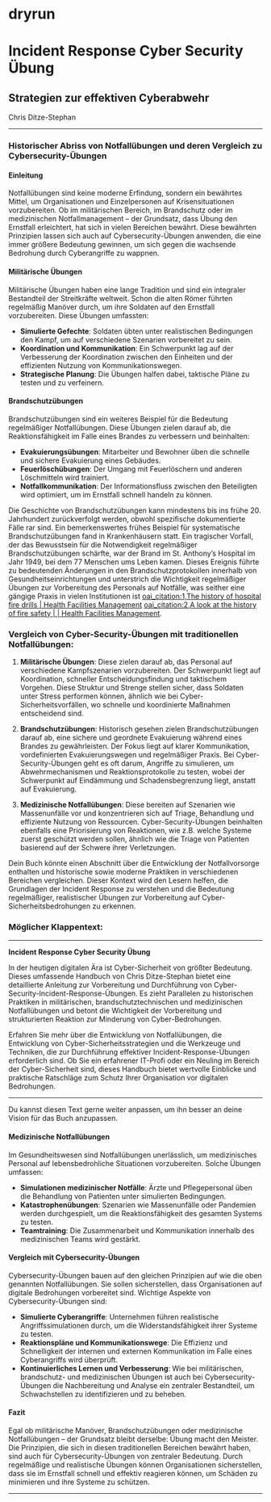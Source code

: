 # dryrun

# Incident Response Cyber Security Übung
## Strategien zur effektiven Cyberabwehr

Chris Ditze-Stephan



---

### Historischer Abriss von Notfallübungen und deren Vergleich zu Cybersecurity-Übungen

#### Einleitung
Notfallübungen sind keine moderne Erfindung, sondern ein bewährtes Mittel, um Organisationen und Einzelpersonen auf Krisensituationen vorzubereiten. Ob im militärischen Bereich, im Brandschutz oder im medizinischen Notfallmanagement – der Grundsatz, dass Übung den Ernstfall erleichtert, hat sich in vielen Bereichen bewährt. Diese bewährten Prinzipien lassen sich auch auf Cybersecurity-Übungen anwenden, die eine immer größere Bedeutung gewinnen, um sich gegen die wachsende Bedrohung durch Cyberangriffe zu wappnen.

#### Militärische Übungen
Militärische Übungen haben eine lange Tradition und sind ein integraler Bestandteil der Streitkräfte weltweit. Schon die alten Römer führten regelmäßig Manöver durch, um ihre Soldaten auf den Ernstfall vorzubereiten. Diese Übungen umfassten:
- **Simulierte Gefechte**: Soldaten übten unter realistischen Bedingungen den Kampf, um auf verschiedene Szenarien vorbereitet zu sein.
- **Koordination und Kommunikation**: Ein Schwerpunkt lag auf der Verbesserung der Koordination zwischen den Einheiten und der effizienten Nutzung von Kommunikationswegen.
- **Strategische Planung**: Die Übungen halfen dabei, taktische Pläne zu testen und zu verfeinern.

#### Brandschutzübungen
Brandschutzübungen sind ein weiteres Beispiel für die Bedeutung regelmäßiger Notfallübungen. Diese Übungen zielen darauf ab, die Reaktionsfähigkeit im Falle eines Brandes zu verbessern und beinhalten:
- **Evakuierungsübungen**: Mitarbeiter und Bewohner üben die schnelle und sichere Evakuierung eines Gebäudes.
- **Feuerlöschübungen**: Der Umgang mit Feuerlöschern und anderen Löschmitteln wird trainiert.
- **Notfallkommunikation**: Der Informationsfluss zwischen den Beteiligten wird optimiert, um im Ernstfall schnell handeln zu können.

Die Geschichte von Brandschutzübungen kann mindestens bis ins frühe 20. Jahrhundert zurückverfolgt werden, obwohl spezifische dokumentierte Fälle rar sind. Ein bemerkenswertes frühes Beispiel für systematische Brandschutzübungen fand in Krankenhäusern statt. Ein tragischer Vorfall, der das Bewusstsein für die Notwendigkeit regelmäßiger Brandschutzübungen schärfte, war der Brand im St. Anthony’s Hospital im Jahr 1949, bei dem 77 Menschen ums Leben kamen. Dieses Ereignis führte zu bedeutenden Änderungen in den Brandschutzprotokollen innerhalb von Gesundheitseinrichtungen und unterstrich die Wichtigkeit regelmäßiger Übungen zur Vorbereitung des Personals auf Notfälle, was seither eine gängige Praxis in vielen Institutionen ist [oai_citation:1,The history of hospital fire drills |  Health Facilities Management](https://www.hfmmagazine.com/articles/4287-the-history-of-hospital-fire-drills) [oai_citation:2,A look at the history of fire safety |  | Health Facilities Management](https://www.hfmmagazine.com/articles/4331-a-look-at-the-history-of-fire-safety).

### Vergleich von Cyber-Security-Übungen mit traditionellen Notfallübungen:

1. **Militärische Übungen**: Diese zielen darauf ab, das Personal auf verschiedene Kampfszenarien vorzubereiten. Der Schwerpunkt liegt auf Koordination, schneller Entscheidungsfindung und taktischem Vorgehen. Diese Struktur und Strenge stellen sicher, dass Soldaten unter Stress performen können, ähnlich wie bei Cyber-Sicherheitsvorfällen, wo schnelle und koordinierte Maßnahmen entscheidend sind.

2. **Brandschutzübungen**: Historisch gesehen zielen Brandschutzübungen darauf ab, eine sichere und geordnete Evakuierung während eines Brandes zu gewährleisten. Der Fokus liegt auf klarer Kommunikation, vordefinierten Evakuierungswegen und regelmäßiger Praxis. Bei Cyber-Security-Übungen geht es oft darum, Angriffe zu simulieren, um Abwehrmechanismen und Reaktionsprotokolle zu testen, wobei der Schwerpunkt auf Eindämmung und Schadensbegrenzung liegt, anstatt auf Evakuierung.

3. **Medizinische Notfallübungen**: Diese bereiten auf Szenarien wie Massenunfälle vor und konzentrieren sich auf Triage, Behandlung und effiziente Nutzung von Ressourcen. Cyber-Security-Übungen beinhalten ebenfalls eine Priorisierung von Reaktionen, wie z.B. welche Systeme zuerst geschützt werden sollen, ähnlich wie die Triage von Patienten basierend auf der Schwere ihrer Verletzungen.

Dein Buch könnte einen Abschnitt über die Entwicklung der Notfallvorsorge enthalten und historische sowie moderne Praktiken in verschiedenen Bereichen vergleichen. Dieser Kontext wird den Lesern helfen, die Grundlagen der Incident Response zu verstehen und die Bedeutung regelmäßiger, realistischer Übungen zur Vorbereitung auf Cyber-Sicherheitsbedrohungen zu erkennen.

### Möglicher Klappentext:

---

**Incident Response Cyber Security Übung**

In der heutigen digitalen Ära ist Cyber-Sicherheit von größter Bedeutung. Dieses umfassende Handbuch von Chris Ditze-Stephan bietet eine detaillierte Anleitung zur Vorbereitung und Durchführung von Cyber-Security-Incident-Response-Übungen. Es zieht Parallelen zu historischen Praktiken in militärischen, brandschutztechnischen und medizinischen Notfallübungen und betont die Wichtigkeit der Vorbereitung und strukturierten Reaktion zur Minderung von Cyber-Bedrohungen.

Erfahren Sie mehr über die Entwicklung von Notfallübungen, die Entwicklung von Cyber-Sicherheitsstrategien und die Werkzeuge und Techniken, die zur Durchführung effektiver Incident-Response-Übungen erforderlich sind. Ob Sie ein erfahrener IT-Profi oder ein Neuling im Bereich der Cyber-Sicherheit sind, dieses Handbuch bietet wertvolle Einblicke und praktische Ratschläge zum Schutz Ihrer Organisation vor digitalen Bedrohungen.

---

Du kannst diesen Text gerne weiter anpassen, um ihn besser an deine Vision für das Buch anzupassen.



#### Medizinische Notfallübungen
Im Gesundheitswesen sind Notfallübungen unerlässlich, um medizinisches Personal auf lebensbedrohliche Situationen vorzubereiten. Solche Übungen umfassen:
- **Simulationen medizinischer Notfälle**: Ärzte und Pflegepersonal üben die Behandlung von Patienten unter simulierten Bedingungen.
- **Katastrophenübungen**: Szenarien wie Massenunfälle oder Pandemien werden durchgespielt, um die Reaktionsfähigkeit des gesamten Systems zu testen.
- **Teamtraining**: Die Zusammenarbeit und Kommunikation innerhalb des medizinischen Teams wird gestärkt.

#### Vergleich mit Cybersecurity-Übungen
Cybersecurity-Übungen bauen auf den gleichen Prinzipien auf wie die oben genannten Notfallübungen. Sie sollen sicherstellen, dass Organisationen auf digitale Bedrohungen vorbereitet sind. Wichtige Aspekte von Cybersecurity-Übungen sind:
- **Simulierte Cyberangriffe**: Unternehmen führen realistische Angriffssimulationen durch, um die Widerstandsfähigkeit ihrer Systeme zu testen.
- **Reaktionspläne und Kommunikationswege**: Die Effizienz und Schnelligkeit der internen und externen Kommunikation im Falle eines Cyberangriffs wird überprüft.
- **Kontinuierliches Lernen und Verbesserung**: Wie bei militärischen, brandschutz- und medizinischen Übungen ist auch bei Cybersecurity-Übungen die Nachbereitung und Analyse ein zentraler Bestandteil, um Schwachstellen zu identifizieren und zu beheben.

#### Fazit
Egal ob militärische Manöver, Brandschutzübungen oder medizinische Notfallübungen – der Grundsatz bleibt derselbe: Übung macht den Meister. Die Prinzipien, die sich in diesen traditionellen Bereichen bewährt haben, sind auch für Cybersecurity-Übungen von zentraler Bedeutung. Durch regelmäßige und realistische Übungen können Organisationen sicherstellen, dass sie im Ernstfall schnell und effektiv reagieren können, um Schäden zu minimieren und ihre Systeme zu schützen.

---

